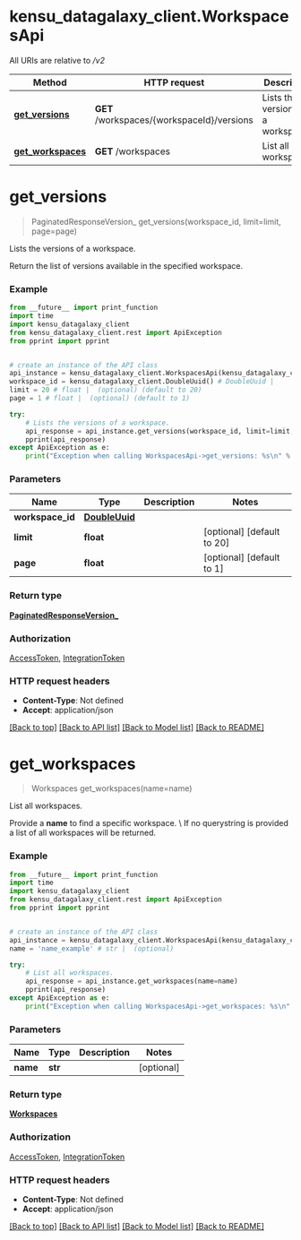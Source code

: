 # kensu_datagalaxy_client.WorkspacesApi

All URIs are relative to */v2*

Method | HTTP request | Description
------------- | ------------- | -------------
[**get_versions**](WorkspacesApi.md#get_versions) | **GET** /workspaces/{workspaceId}/versions | Lists the versions of a workspace.
[**get_workspaces**](WorkspacesApi.md#get_workspaces) | **GET** /workspaces | List all workspaces.

# **get_versions**
> PaginatedResponseVersion_ get_versions(workspace_id, limit=limit, page=page)

Lists the versions of a workspace.

Return the list of versions available in the specified workspace.

### Example
```python
from __future__ import print_function
import time
import kensu_datagalaxy_client
from kensu_datagalaxy_client.rest import ApiException
from pprint import pprint


# create an instance of the API class
api_instance = kensu_datagalaxy_client.WorkspacesApi(kensu_datagalaxy_client.ApiClient(configuration))
workspace_id = kensu_datagalaxy_client.DoubleUuid() # DoubleUuid | 
limit = 20 # float |  (optional) (default to 20)
page = 1 # float |  (optional) (default to 1)

try:
    # Lists the versions of a workspace.
    api_response = api_instance.get_versions(workspace_id, limit=limit, page=page)
    pprint(api_response)
except ApiException as e:
    print("Exception when calling WorkspacesApi->get_versions: %s\n" % e)
```

### Parameters

Name | Type | Description  | Notes
------------- | ------------- | ------------- | -------------
 **workspace_id** | [**DoubleUuid**](.md)|  | 
 **limit** | **float**|  | [optional] [default to 20]
 **page** | **float**|  | [optional] [default to 1]

### Return type

[**PaginatedResponseVersion_**](PaginatedResponseVersion_.md)

### Authorization

[AccessToken](../README.md#AccessToken), [IntegrationToken](../README.md#IntegrationToken)

### HTTP request headers

 - **Content-Type**: Not defined
 - **Accept**: application/json

[[Back to top]](#) [[Back to API list]](../README.md#documentation-for-api-endpoints) [[Back to Model list]](../README.md#documentation-for-models) [[Back to README]](../README.md)

# **get_workspaces**
> Workspaces get_workspaces(name=name)

List all workspaces.

Provide a <b>name</b> to find a specific workspace. \\ If no querystring is provided a list of all workspaces will be returned.

### Example
```python
from __future__ import print_function
import time
import kensu_datagalaxy_client
from kensu_datagalaxy_client.rest import ApiException
from pprint import pprint


# create an instance of the API class
api_instance = kensu_datagalaxy_client.WorkspacesApi(kensu_datagalaxy_client.ApiClient(configuration))
name = 'name_example' # str |  (optional)

try:
    # List all workspaces.
    api_response = api_instance.get_workspaces(name=name)
    pprint(api_response)
except ApiException as e:
    print("Exception when calling WorkspacesApi->get_workspaces: %s\n" % e)
```

### Parameters

Name | Type | Description  | Notes
------------- | ------------- | ------------- | -------------
 **name** | **str**|  | [optional] 

### Return type

[**Workspaces**](Workspaces.md)

### Authorization

[AccessToken](../README.md#AccessToken), [IntegrationToken](../README.md#IntegrationToken)

### HTTP request headers

 - **Content-Type**: Not defined
 - **Accept**: application/json

[[Back to top]](#) [[Back to API list]](../README.md#documentation-for-api-endpoints) [[Back to Model list]](../README.md#documentation-for-models) [[Back to README]](../README.md)


